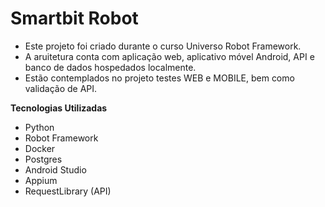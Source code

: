 # Smartbit Robot

* Este projeto foi criado durante o curso Universo Robot Framework.
* A aruitetura conta com aplicação web, aplicativo móvel Android, API e banco de dados hospedados localmente.
* Estão contemplados no projeto testes WEB e MOBILE, bem como validação de API.

**Tecnologias Utilizadas**
* Python
* Robot Framework
* Docker
* Postgres
* Android Studio
* Appium
* RequestLibrary (API)

